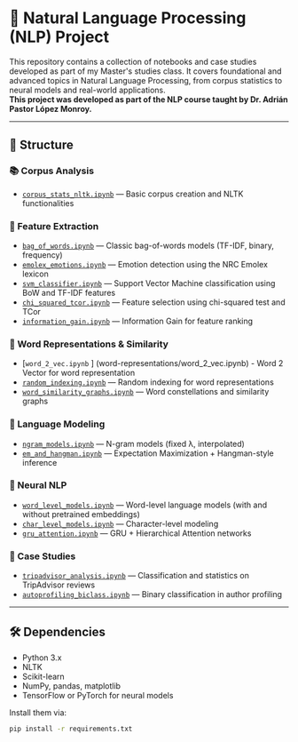 # 🧠 Natural Language Processing (NLP) Project

This repository contains a collection of notebooks and case studies developed as part of my Master's studies class. It covers foundational and advanced topics in Natural Language Processing, from corpus statistics to neural models and real-world applications.  
**This project was developed as part of the NLP course taught by Dr. Adrián Pastor López Monroy.**


---

## 📁 Structure

### 📚 Corpus Analysis
- [`corpus_stats_nltk.ipynb`](corpus/corpus_stats_nltk.ipynb) — Basic corpus creation and NLTK functionalities


### 🧱 Feature Extraction
- [`bag_of_words.ipynb`](feature-extraction/bag_of_words.ipynb) — Classic bag-of-words models (TF-IDF, binary, frequency)
- [`emolex_emotions.ipynb`](feature-extraction/emolex_emotions.ipynb) — Emotion detection using the NRC Emolex lexicon
- [`svm_classifier.ipynb`](feature-extraction/svm_classifier.ipynb) — Support Vector Machine classification using BoW and TF-IDF features
- [`chi_squared_tcor.ipynb`](feature-extraction/chi_squared_tcor.ipynb) — Feature selection using chi-squared test and TCor
- [`information_gain.ipynb`](word-representations/information_gain.ipynb) — Information Gain for feature ranking

### 🌌 Word Representations & Similarity
- [`word_2_vec.ipynb` ] (word-representations/word_2_vec.ipynb) - Word 2 Vector for word representation
- [`random_indexing.ipynb`](word-representations/random_indexing.ipynb) — Random indexing for word representations
- [`word_similarity_graphs.ipynb`](word-representations/word_similarity_graphs.ipynb) — Word constellations and similarity graphs

### 🧮 Language Modeling
- [`ngram_models.ipynb`](language-models/ngram_models.ipynb) — N-gram models (fixed λ, interpolated)
- [`em_and_hangman.ipynb`](language-models/em_and_hangman.ipynb) — Expectation Maximization + Hangman-style inference

### 🤖 Neural NLP
- [`word_level_models.ipynb`](neural-nlp/word_level_models.ipynb) — Word-level language models (with and without pretrained embeddings)
- [`char_level_models.ipynb`](neural-nlp/char_level_models.ipynb) — Character-level modeling
- [`gru_attention.ipynb`](neural-nlp/gru_attention.ipynb) — GRU + Hierarchical Attention networks

### 🧪 Case Studies
- [`tripadvisor_analysis.ipynb`](case-studies/tripadvisor_analysis.ipynb) — Classification and statistics on TripAdvisor reviews
- [`autoprofiling_biclass.ipynb`](case-studies/autoprofiling_biclass.ipynb) — Binary classification in author profiling

---

## 🛠️ Dependencies

- Python 3.x
- NLTK
- Scikit-learn
- NumPy, pandas, matplotlib
- TensorFlow or PyTorch for neural models

Install them via:

```bash
pip install -r requirements.txt
